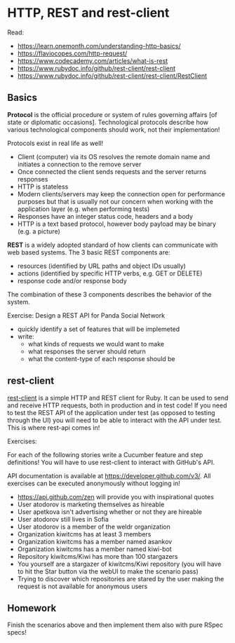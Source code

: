 # HTTP, REST and rest-client

Read:
* https://learn.onemonth.com/understanding-http-basics/
* https://flaviocopes.com/http-request/
* https://www.codecademy.com/articles/what-is-rest
* https://www.rubydoc.info/github/rest-client/rest-client
* https://www.rubydoc.info/github/rest-client/rest-client/RestClient


## Basics

**Protocol** is the official procedure or system of rules governing affairs
[of state or diplomatic occasions]. Technological protocols describe how
various technological components should work, not their implementation!

Protocols exist in real life as well!


* Client (computer) via its OS resolves the remote domain name and
  initiates a connection to the remove server
* Once connected the client sends requests and the server returns responses
* HTTP is stateless
* Modern clients/servers may keep the connection open for performance purposes
  but that is usually not our concern when working with the application layer
  (e.g. when performing tests)
* Responses have an integer status code, headers and a body
* HTTP is a text based protocol, however body payload may be binary (e.g. a picture)


**REST** is a widely adopted standard of how clients can communicate
with web based systems. The 3 basic REST components are:

- resources (identified by URL paths and object IDs usually)
- actions (identified by specific HTTP verbs, e.g. GET or DELETE)
- response code and/or response body

The combination of these 3 components describes the behavior of the
system.

Exercise: Design a REST API for Panda Social Network

- quickly identify a set of features that will be implemeted
- write:
  - what kinds of requests we would want to make
  - what responses the server should return
  - what the content-type of each response should be


## rest-client

[rest-client](https://github.com/rest-client/rest-client) is a simple HTTP and REST
client for Ruby. It can be used to send and receive HTTP requests, both in
production and in test code! If you need to test the REST API of the application under test
(as opposed to testing through the UI) you will need to be able to interact with
the API under test. This is where rest-api comes in!


Exercises:

For each of the following stories write a Cucumber feature and step definitions!
You will have to use rest-client to interact with GitHub's API.

API documentation is available at https://developer.github.com/v3/. All exercises
can be executed anonymously without logging in!

- https://api.github.com/zen will provide you with inspirational quotes
- User atodorov is marketing themselves as hireable
- User apetkova isn't advertising whether or not they are hireable
- User atodorov still lives in Sofia
- User atodorov is a member of the weldr organization
- Organization kiwitcms has at least 3 members
- Organization kiwitcms has a member named asankov
- Organization kiwitcms has a member named kiwi-bot
- Repository kiwitcms/Kiwi has more than 100 stargazers
- You yourself are a stargazer of kiwitcms/Kiwi repository (you will have to hit the
  Star button via the webUI to make the scenario pass)
- Trying to discover which repositories are stared by the user making the request
  is not available for anonymous users


## Homework

Finish the scenarios above and then implement them also with pure RSpec specs!
